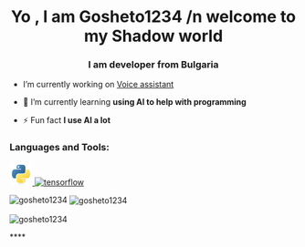 <h1 align="center">Yo , I am Gosheto1234 /n welcome to my Shadow world</h1>
<h3 align="center">I am developer from Bulgaria</h3>

- I’m currently working on [Voice assistant](https://github.com/Gosheto1234/Voice-Assistant)

- 🌱 I’m currently learning **using AI to help with programming**

- ⚡ Fun fact **I use AI a lot**



<h3 align="left">Languages and Tools:</h3>
<p align="left"> <a href="https://www.python.org" target="_blank" rel="noreferrer"> <img src="https://raw.githubusercontent.com/devicons/devicon/master/icons/python/python-original.svg" alt="python" width="40" height="40"/> </a> <a href="https://www.tensorflow.org" target="_blank" rel="noreferrer"> <img src="https://www.vectorlogo.zone/logos/tensorflow/tensorflow-icon.svg" alt="tensorflow" width="40" height="40"/> </a> </p>

<p><img align="left" src="https://github-readme-stats.vercel.app/api/top-langs?username=gosheto1234&show_icons=true&theme=dark&hide_border=true&locale=en&layout=compact" alt="gosheto1234" /></p>

<p>&nbsp;<img align="center" src="https://github-readme-stats.vercel.app/api?username=gosheto1234&show_icons=true&theme=dark&cache_seconds=800&locale=en" alt="gosheto1234" /></p>

<p><img align="center" src="https://github-readme-streak-stats.herokuapp.com/?user=gosheto1234&theme=dark" alt="gosheto1234" /></p>
****
